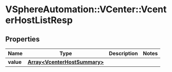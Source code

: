 # VSphereAutomation::VCenter::VcenterHostListResp

## Properties
Name | Type | Description | Notes
------------ | ------------- | ------------- | -------------
**value** | [**Array&lt;VcenterHostSummary&gt;**](VcenterHostSummary.md) |  | 


